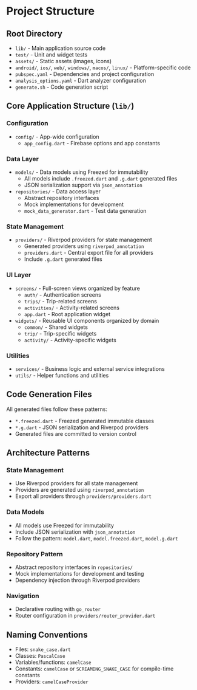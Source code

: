 # Project Structure

## Root Directory
- `lib/` - Main application source code
- `test/` - Unit and widget tests
- `assets/` - Static assets (images, icons)
- `android/`, `ios/`, `web/`, `windows/`, `macos/`, `linux/` - Platform-specific code
- `pubspec.yaml` - Dependencies and project configuration
- `analysis_options.yaml` - Dart analyzer configuration
- `generate.sh` - Code generation script

## Core Application Structure (`lib/`)

### Configuration
- `config/` - App-wide configuration
  - `app_config.dart` - Firebase options and app constants

### Data Layer
- `models/` - Data models using Freezed for immutability
  - All models include `.freezed.dart` and `.g.dart` generated files
  - JSON serialization support via `json_annotation`
- `repositories/` - Data access layer
  - Abstract repository interfaces
  - Mock implementations for development
  - `mock_data_generator.dart` - Test data generation

### State Management
- `providers/` - Riverpod providers for state management
  - Generated providers using `riverpod_annotation`
  - `providers.dart` - Central export file for all providers
  - Include `.g.dart` generated files

### UI Layer
- `screens/` - Full-screen views organized by feature
  - `auth/` - Authentication screens
  - `trips/` - Trip-related screens
  - `activities/` - Activity-related screens
  - `app.dart` - Root application widget
- `widgets/` - Reusable UI components organized by domain
  - `common/` - Shared widgets
  - `trip/` - Trip-specific widgets
  - `activity/` - Activity-specific widgets

### Utilities
- `services/` - Business logic and external service integrations
- `utils/` - Helper functions and utilities

## Code Generation Files
All generated files follow these patterns:
- `*.freezed.dart` - Freezed generated immutable classes
- `*.g.dart` - JSON serialization and Riverpod providers
- Generated files are committed to version control

## Architecture Patterns

### State Management
- Use Riverpod providers for all state management
- Providers are generated using `riverpod_annotation`
- Export all providers through `providers/providers.dart`

### Data Models
- All models use Freezed for immutability
- Include JSON serialization with `json_annotation`
- Follow the pattern: `model.dart`, `model.freezed.dart`, `model.g.dart`

### Repository Pattern
- Abstract repository interfaces in `repositories/`
- Mock implementations for development and testing
- Dependency injection through Riverpod providers

### Navigation
- Declarative routing with `go_router`
- Router configuration in `providers/router_provider.dart`

## Naming Conventions
- Files: `snake_case.dart`
- Classes: `PascalCase`
- Variables/functions: `camelCase`
- Constants: `camelCase` or `SCREAMING_SNAKE_CASE` for compile-time constants
- Providers: `camelCaseProvider`